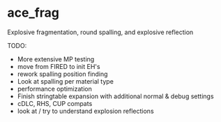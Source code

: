 ace_frag
========

Explosive fragmentation, round spalling, and explosive reflection

TODO:
- More extensive MP testing
- move from FIRED to init EH's
- rework spalling position finding
- Look at spalling per material type
- performance optimization
- Finish stringtable expansion with additional normal & debug settings
- cDLC, RHS, CUP compats
- look at / try to understand explosion reflections